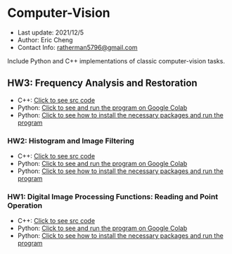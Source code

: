 # Computer-Vision
* Last update: 2021/12/5
* Author: Eric Cheng
* Contact Info: ratherman5796@gmail.com

Include Python and C++ implementations of classic computer-vision tasks.

## HW3: Frequency Analysis and Restoration
* C++: [Click to see src code]()
* Python: [Click to see and run the program on Google Colab]()
* Python: [Click to see how to install the necessary packages and run the program](https://github.com/Ratherman/Computer-Vision/tree/main/HW3_Python)

### HW2: Histogram and Image Filtering
* C++: [Click to see src code]()
* Python: [Click to see and run the program on Google Colab]()
* Python: [Click to see how to install the necessary packages and run the program](https://github.com/Ratherman/Computer-Vision/blob/main/HW2_Python)

### HW1: Digital Image Processing Functions: Reading and Point Operation
* C++: [Click to see src code](https://github.com/Ratherman/Computer-Vision/tree/main/HW1_C%2B%2B)
* Python: [Click to see and run the program on Google Colab](https://colab.research.google.com/drive/1Jcq57nEO8Hexe2GEh5QzkVGYV45Oj8Gz#scrollTo=DEN1SdLgF1vm)
* Python: [Click to see how to install the necessary packages and run the program](https://github.com/Ratherman/Computer-Vision/tree/main/HW1_Python)